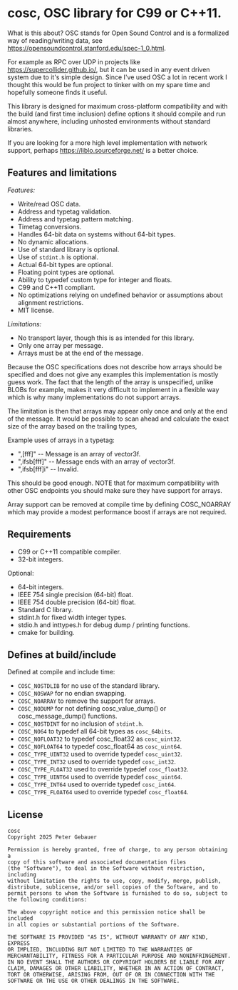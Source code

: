# cosc, OSC library for C99 or C++11.

What is this about? OSC stands for Open Sound Control and is a formalized way
of reading/writing data, see <https://opensoundcontrol.stanford.edu/spec-1_0.html>.

For example as RPC over UDP in projects like
<https://supercollider.github.io/>, but it can be used in any event
driven system due to it's simple design. Since I've used OSC a lot in
recent work I thought this would be fun project to tinker with on my
spare time and hopefully someone finds it useful.

This library is designed for maximum cross-platform compatibility and with
the build (and first time inclusion) define options it should compile and run
almost anywhere, including unhosted environments without standard libraries.

If you are looking for a more high level implementation with network support,
perhaps <https://liblo.sourceforge.net/> is a better choice.

## Features and limitations

*Features:*

- Write/read OSC data.
- Address and typetag validation.
- Address and typetag pattern matching.
- Timetag conversions.
- Handles 64-bit data on systems without 64-bit types.
- No dynamic allocations.
- Use of standard library is optional.
- Use of `stdint.h` is optional.
- Actual 64-bit types are optional.
- Floating point types are optional.
- Ability to typedef custom type for integer and floats.
- C99 and C++11 compliant.
- No optimizations relying on undefined behavior or assumptions
  about alignment restrictions.
- MIT license.

*Limitations:*

- No transport layer, though this is as intended for this library.
- Only one array per message.
- Arrays must be at the end of the message.

Because the OSC specifications does not describe how arrays should
be specified and does not give any examples this implementation is
mostly guess work. The fact that the length of the array is unspecified,
unlike BLOBs for example, makes it very difficult to implement in a
flexible way which is why many implementations do not support arrays.

The limitation is then that arrays may appear only once and only at
the end of the message. It would be possible to scan ahead and
calculate the exact size of the array based on the trailing types,

Example uses of arrays in a typetag:

- ",[fff]"      -- Message is an array of vector3f.
- ",ifsb[fff]"  -- Message ends with an array of vector3f.
- ",ifsb[fff]i" -- Invalid.

This should be good enough. NOTE that for maximum compatibility with
other OSC endpoints you should make sure they have support for arrays.

Array support can be removed at compile time by defining COSC_NOARRAY which
may provide a modest performance boost if arrays are not required.


## Requirements

- C99 or C++11 compatible compiler.
- 32-bit integers.

Optional:

- 64-bit integers.
- IEEE 754 single precision (64-bit) float.
- IEEE 754 double precision (64-bit) float.
- Standard C library.
- stdint.h for fixed width integer types.
- stdio.h and inttypes.h for debug dump / printing functions.
- cmake for building.


## Defines at build/include

Defined at compile and include time:

- `COSC_NOSTDLIB` for no use of the standard library.
- `COSC_NOSWAP` for no endian swapping.
- `COSC_NOARRAY` to remove the support for arrays.
- `COSC_NODUMP` for not defining cosc_value_dump()
  or cosc_message_dump() functions.
- `COSC_NOSTDINT` for no inclusion of `stdint.h`.
- `COSC_NO64` to typedef all 64-bit types as `cosc_64bits`.
- `COSC_NOFLOAT32` to typedef cosc_float32 as `cosc_uint32`.
- `COSC_NOFLOAT64` to typedef cosc_float64 as `cosc_uint64`.
- `COSC_TYPE_UINT32` used to override typedef `cosc_uint32`.
- `COSC_TYPE_INT32` used to override typedef `cosc_int32`.
- `COSC_TYPE_FLOAT32` used to override typedef `cosc_float32`.
- `COSC_TYPE_UINT64` used to override typedef `cosc_uint64`.
- `COSC_TYPE_INT64` used to override typedef `cosc_int64`.
- `COSC_TYPE_FLOAT64` used to override typedef `cosc_float64`.


## License

```unparsed
cosc
Copyright 2025 Peter Gebauer

Permission is hereby granted, free of charge, to any person obtaining a
copy of this software and associated documentation files
(the "Software"), to deal in the Software without restriction, including
without limitation the rights to use, copy, modify, merge, publish,
distribute, sublicense, and/or sell copies of the Software, and to
permit persons to whom the Software is furnished to do so, subject to
the following conditions:

The above copyright notice and this permission notice shall be included
in all copies or substantial portions of the Software.

THE SOFTWARE IS PROVIDED "AS IS", WITHOUT WARRANTY OF ANY KIND, EXPRESS
OR IMPLIED, INCLUDING BUT NOT LIMITED TO THE WARRANTIES OF
MERCHANTABILITY, FITNESS FOR A PARTICULAR PURPOSE AND NONINFRINGEMENT.
IN NO EVENT SHALL THE AUTHORS OR COPYRIGHT HOLDERS BE LIABLE FOR ANY
CLAIM, DAMAGES OR OTHER LIABILITY, WHETHER IN AN ACTION OF CONTRACT,
TORT OR OTHERWISE, ARISING FROM, OUT OF OR IN CONNECTION WITH THE
SOFTWARE OR THE USE OR OTHER DEALINGS IN THE SOFTWARE.
```
